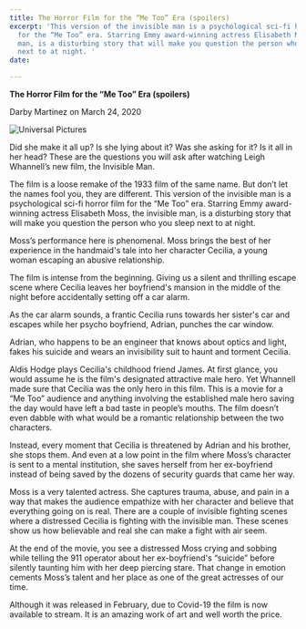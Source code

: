 ```yaml
---
title: The Horror Film for the “Me Too” Era (spoilers)
excerpt: 'This version of the invisible man is a psychological sci-fi horror film
  for the “Me Too” era. Starring Emmy award-winning actress Elisabeth Moss, the invisible
  man, is a disturbing story that will make you question the person who you sleep
  next to at night. '
date: 

---
```

**The Horror Film for the “Me Too” Era (spoilers)**

Darby Martinez on March 24, 2020

![Universal Pictures](/upload/invisible-man-moss.jpg "Universal Pictures")

Did she make it all up? Is she lying about it? Was she asking for it? Is it all in her head? These are the questions you will ask after watching Leigh Whannell’s new film, the Invisible Man.

The film is a loose remake of the 1933 film of the same name. But don’t let the names fool you, they are different. This version of the invisible man is a psychological sci-fi horror film for the “Me Too” era. Starring Emmy award-winning actress Elisabeth Moss, the invisible man, is a disturbing story that will make you question the person who you sleep next to at night.

Moss’s performance here is phenomenal. Moss brings the best of her experience in the handmaid's tale into her character Cecilia, a young woman escaping an abusive relationship.

The film is intense from the beginning. Giving us a silent and thrilling escape scene where Cecilia leaves her boyfriend's mansion in the middle of the night before accidentally setting off a car alarm.

As the car alarm sounds, a frantic Cecilia runs towards her sister's car and escapes while her psycho boyfriend, Adrian, punches the car window.

Adrian, who happens to be an engineer that knows about optics and light, fakes his suicide and wears an invisibility suit to haunt and torment Cecilia.

Aldis Hodge plays Cecilia's childhood friend James. At first glance, you would assume he is the film's designated attractive male hero. Yet Whannell made sure that Cecilia was the only hero in this film. This is a movie for a “Me Too” audience and anything involving the established male hero saving the day would have left a bad taste in people’s mouths. The film doesn’t even dabble with what would be a romantic relationship between the two characters.

Instead, every moment that Cecilia is threatened by Adrian and his brother, she stops them. And even at a low point in the film where Moss’s character is sent to a mental institution, she saves herself from her ex-boyfriend instead of being saved by the dozens of security guards that came her way.

Moss is a very talented actress. She captures trauma, abuse, and pain in a way that makes the audience empathize with her character and believe that everything going on is real. There are a couple of invisible fighting scenes where a distressed Cecilia is fighting with the invisible man. These scenes show us how believable and real she can make a fight with air seem.

At the end of the movie, you see a distressed Moss crying and sobbing while telling the 911 operator about her ex-boyfriend's “suicide” before silently taunting him with her deep piercing stare. That change in emotion cements Moss’s talent and her place as one of the great actresses of our time.

Although it was released in February, due to Covid-19 the film is now available to stream. It is an amazing work of art and well worth the price.